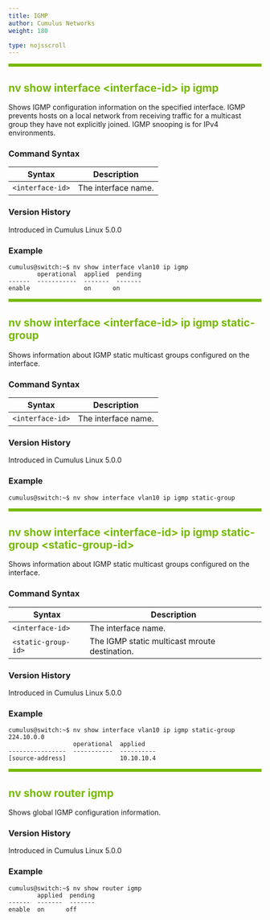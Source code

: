 ```yaml
---
title: IGMP
author: Cumulus Networks
weight: 180

type: nojsscroll
---
```

<style>
h { color: RGB(118,185,0)}
</style>
<HR STYLE="BORDER: DASHED RGB(118,185,0) 0.5PX;BACKGROUND-COLOR: RGB(118,185,0);HEIGHT: 4.0PX;"/>

## <h>nv show interface \<interface-id\> ip igmp</h>

Shows IGMP configuration information on the specified interface. IGMP prevents hosts on a local network from receiving traffic for a multicast group they have not explicitly joined. IGMP snooping is for IPv4 environments.

### Command Syntax

| Syntax |  Description   |
| --------- | -------------- |
| `<interface-id>` | The interface name. |

### Version History

Introduced in Cumulus Linux 5.0.0

### Example

```
cumulus@switch:~$ nv show interface vlan10 ip igmp
        operational  applied  pending
------  -----------  -------  -------
enable               on      on
```

<HR STYLE="BORDER: DASHED RGB(118,185,0) 0.5PX;BACKGROUND-COLOR: RGB(118,185,0);HEIGHT: 4.0PX;"/>

## <h>nv show interface \<interface-id\> ip igmp static-group</h>

Shows information about IGMP static multicast groups configured on the interface.

### Command Syntax

| Syntax |  Description |
| --------- | -------------- |
| `<interface-id>` | The interface name. |

### Version History

Introduced in Cumulus Linux 5.0.0

### Example

```
cumulus@switch:~$ nv show interface vlan10 ip igmp static-group
```

<HR STYLE="BORDER: DASHED RGB(118,185,0) 0.5PX;BACKGROUND-COLOR: RGB(118,185,0);HEIGHT: 4.0PX;"/>

## <h>nv show interface \<interface-id\> ip igmp static-group \<static-group-id\></h>

Shows information about IGMP static multicast groups configured on the interface.

### Command Syntax

| Syntax | Description |
| --------- | -------------- |
| `<interface-id>` | The interface name. |
| `<static-group-id>` | The IGMP static multicast mroute destination. |

### Version History

Introduced in Cumulus Linux 5.0.0

### Example

```
cumulus@switch:~$ nv show interface vlan10 ip igmp static-group 224.10.0.0
                  operational  applied   
----------------  -----------  ----------
[source-address]               10.10.10.4
```

<HR STYLE="BORDER: DASHED RGB(118,185,0) 0.5PX;BACKGROUND-COLOR: RGB(118,185,0);HEIGHT: 4.0PX;"/>

## <h>nv show router igmp</h>

Shows global IGMP configuration information.

### Version History

Introduced in Cumulus Linux 5.0.0

### Example

```
cumulus@switch:~$ nv show router igmp
        applied  pending
------  -------  -------
enable  on      off
```
